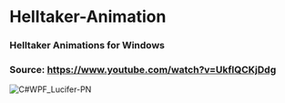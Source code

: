 # Helltaker-Animation
### Helltaker Animations for Windows

### Source: https://www.youtube.com/watch?v=UkflQCKjDdg

![C#WPF_Lucifer-PN](https://user-images.githubusercontent.com/50266731/87664814-da563900-c7a0-11ea-9420-3ac6e57dbfeb.png)
